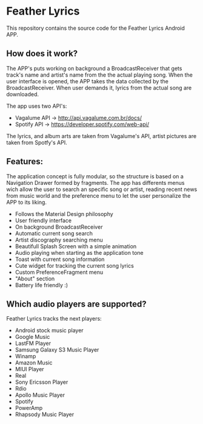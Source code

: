 # Feather Lyrics

This repository contains the source code for the Feather Lyrics Android APP.

## How does it work?

The APP's puts working on background a BroadcastReceiver that gets track's name and artist's name from the the actual playing song.
When the user interface is opened, the APP takes the data collected by the BroadcastReceiver. When user demands it, lyrics from the actual song are downloaded.

The app uses two API's:

- Vagalume API -> http://api.vagalume.com.br/docs/
- Spotify API -> https://developer.spotify.com/web-api/

The lyrics, and album arts are taken from Vagalume's API, artist pictures are taken from Spotfy's API.

## Features:

The application concept is fully modular, so the structure is based on a Navigation Drawer formed by fragments. The app has differents menus wich allow the user to search an specific song or artist, reading recent news from music world and the preference menu to let the user personalize the APP to its liking.

- Follows the Material Design philosophy
- User friendly interface
- On background BroadcastReceiver
- Automatic current song search
- Artist discography searching menu
- Beautifull Splash Screen with a simple animation
- Audio playing when starting as the application tone
- Toast with current song information
- Cute widget for tracking the current song lyrics
- Custom PreferenceFragment menu
- "About" section
- Battery life friendly :)

## Which audio players are supported?

Feather Lyrics tracks the next players:

* Android stock music player
* Google Music
* LastFM Player
* Samsung Galaxy S3 Music Player
* Winamp
* Amazon Music
* MIUI Player
* Real
* Sony Ericsson Player
* Rdio
* Apollo Music Player
* Spotify
* PowerAmp
* Rhapsody Music Player

